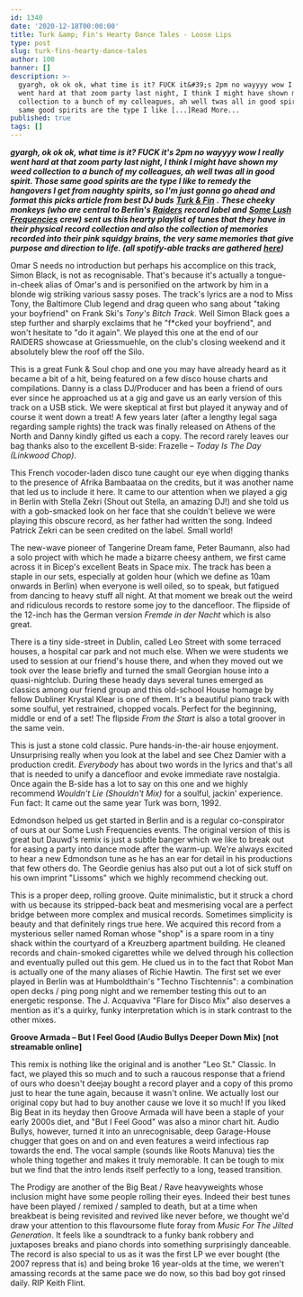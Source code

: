 ```yaml
---
id: 1340
date: '2020-12-18T00:00:00'
title: Turk &amp; Fin's Hearty Dance Tales - Loose Lips
type: post
slug: turk-fins-hearty-dance-tales
author: 100
banner: []
description: >-
  gyargh, ok ok ok, what time is it? FUCK it&#39;s 2pm no wayyyy wow I really
  went hard at that zoom party last night, I think I might have shown my weed
  collection to a bunch of my colleagues, ah well twas all in good spirit. Those
  same good spirits are the type I like [...]Read More...
published: true
tags: []
---
```

**_gyargh, ok ok ok, what time is it? FUCK it's 2pm no wayyyy wow I really went hard at that zoom party last night, I think I might have shown my weed collection to a bunch of my colleagues, ah well twas all in good spirit. Those same good spirits are the type I like to remedy the hangovers I get from naughty spirits, so I'm just gonna go ahead and format this picks article from best DJ buds_** [**_Turk & Fin_**](https://soundcloud.com/turkandfin?fbclid=IwAR1kC088uHIkrqyFFKJ3RICloAQRgwww4t5xcfOs1iY1_Prj_M7MCmcy-KU) _**. These cheeky monkeys (who are central to Berlin's**_ [_**Raiders**_](https://soundcloud.com/raiders_records) _**record label and**_ [_**Some Lush Frequencies**_](https://soundcloud.com/somelushfrequencies) _**crew)**_ **_sent us this hearty playlist of tunes that they have in their physical record collection and also the collection of memories recorded into their pink squidgy brains, the very same memories that give purpose and direction to life. (all spotify-able tracks are gathered_** [**_here_**](https://open.spotify.com/playlist/5HkZRsyc7hUGApAR6Ocoz4)**_)_**

Omar S needs no introduction but perhaps his accomplice on this track, Simon Black, is not as recognisable. That's because it's actually a tongue-in-cheek alias of Omar's and is personified on the artwork by him in a blonde wig striking various sassy poses. The track's lyrics are a nod to Miss Tony, the Baltimore Club legend and drag queen who sang about "taking your boyfriend" on Frank Ski's _Tony's Bitch Track_. Well Simon Black goes a step further and sharply exclaims that he "f\*cked your boyfriend", and won't hesitate to "do it again". We played this one at the end of our RAIDERS showcase at Griessmuehle, on the club's closing weekend and it absolutely blew the roof off the Silo.

This is a great Funk & Soul chop and one you may have already heard as it became a bit of a hit, being featured on a few disco house charts and compilations. Danny is a class DJ/Producer and has been a friend of ours ever since he approached us at a gig and gave us an early version of this track on a USB stick. We were skeptical at first but played it anyway and of course it went down a treat! A few years later (after a lengthy legal saga regarding sample rights) the track was finally released on Athens of the North and Danny kindly gifted us each a copy. The record rarely leaves our bag thanks also to the excellent B-side: Frazelle – _Today Is The Day (Linkwood Chop)_.

This French vocoder-laden disco tune caught our eye when digging thanks to the presence of Afrika Bambaataa on the credits, but it was another name that led us to include it here. It came to our attention when we played a gig in Berlin with Stella Zekri (Shout out Stella, an amazing DJ!) and she told us with a gob-smacked look on her face that she couldn't believe we were playing this obscure record, as her father had written the song. Indeed Patrick Zekri can be seen credited on the label. Small world!

The new-wave pioneer of Tangerine Dream fame, Peter Baumann, also had a solo project with which he made a bizarre cheesy anthem, we first came across it in Bicep's excellent Beats in Space mix. The track has been a staple in our sets, especially at golden hour (which we define as 10am onwards in Berlin) when everyone is well oiled, so to speak, but fatigued from dancing to heavy stuff all night. At that moment we break out the weird and ridiculous records to restore some joy to the dancefloor. The flipside of the 12-inch has the German version _Fremde in der Nacht_ which is also great.

There is a tiny side-street in Dublin, called Leo Street with some terraced houses, a hospital car park and not much else. When we were students we used to session at our friend's house there, and when they moved out we took over the lease briefly and turned the small Georgian house into a quasi-nightclub. During these heady days several tunes emerged as classics among our friend group and this old-school House homage by fellow Dubliner Krystal Klear is one of them. It's a beautiful piano track with some soulful, yet restrained, chopped vocals. Perfect for the beginning, middle or end of a set! The flipside _From the Start_ is also a total groover in the same vein.

This is just a stone cold classic. Pure hands-in-the-air house enjoyment. Unsurprising really when you look at the label and see Chez Damier with a production credit. _Everybody_ has about two words in the lyrics and that's all that is needed to unify a dancefloor and evoke immediate rave nostalgia. Once again the B-side has a lot to say on this one and we highly recommend _Wouldn't Lie (Shouldn't Mix)_ for a soulful, jackin' experience. Fun fact: It came out the same year Turk was born, 1992.

Edmondson helped us get started in Berlin and is a regular co-conspirator of ours at our Some Lush Frequencies events. The original version of this is great but Dauwd's remix is just a subtle banger which we like to break out for easing a party into dance mode after the warm-up. We're always excited to hear a new Edmondson tune as he has an ear for detail in his productions that few others do. The Geordie genius has also put out a lot of sick stuff on his own imprint "Lissoms" which we highly recommend checking out.

This is a proper deep, rolling groove. Quite minimalistic, but it struck a chord with us because its stripped-back beat and mesmerising vocal are a perfect bridge between more complex and musical records. Sometimes simplicity is beauty and that definitely rings true here. We acquired this record from a mysterious seller named Roman whose "shop" is a spare room in a tiny shack within the courtyard of a Kreuzberg apartment building. He cleaned records and chain-smoked cigarettes while we delved through his collection and eventually pulled out this gem. He clued us in to the fact that Robot Man is actually one of the many aliases of Richie Hawtin. The first set we ever played in Berlin was at Humboldthain's "Techno Tischtennis": a combination open decks / ping pong night and we remember testing this out to an energetic response. The J. Acquaviva "Flare for Disco Mix" also deserves a mention as it's a quirky, funky interpretation which is in stark contrast to the other mixes.

**Groove Armada – But I Feel Good (Audio Bullys Deeper Down Mix)** **\[not streamable online\]**

This remix is nothing like the original and is another "Leo St." Classic. In fact, we played this so much and to such a raucous response that a friend of ours who doesn't deejay bought a record player and a copy of this promo just to hear the tune again, because it wasn't online. We actually lost our original copy but had to buy another cause we love it so much! If you liked Big Beat in its heyday then Groove Armada will have been a staple of your early 2000s diet, and "But I Feel Good" was also a minor chart hit. Audio Bullys, however, turned it into an unrecognisable, deep Garage-House chugger that goes on and on and even features a weird infectious rap towards the end. The vocal sample (sounds like Roots Manuva) ties the whole thing together and makes it truly memorable. It can be tough to mix but we find that the intro lends itself perfectly to a long, teased transition.

The Prodigy are another of the Big Beat / Rave heavyweights whose inclusion might have some people rolling their eyes. Indeed their best tunes have been played / remixed / sampled to death, but at a time when breakbeat is being revisited and revived like never before, we thought we'd draw your attention to this flavoursome flute foray from _Music For The Jilted Generation_. It feels like a soundtrack to a funky bank robbery and juxtaposes breaks and piano chords into something surprisingly danceable. The record is also special to us as it was the first LP we ever bought (the 2007 repress that is) and being broke 16 year-olds at the time, we weren't amassing records at the same pace we do now, so this bad boy got rinsed daily. RIP Keith Flint.